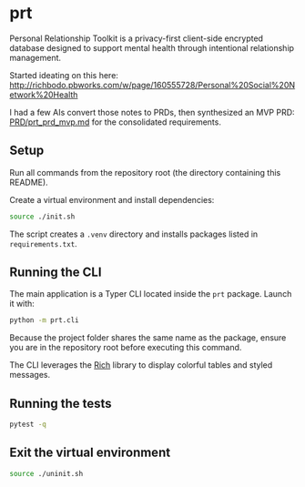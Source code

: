 # prt
Personal Relationship Toolkit is a privacy-first client-side encrypted database designed to support mental health through intentional relationship management.

Started ideating on this here: http://richbodo.pbworks.com/w/page/160555728/Personal%20Social%20Network%20Health

I had a few AIs convert those notes to PRDs, then synthesized an MVP PRD: [PRD/prt_prd_mvp.md](PRD/prt_prd_mvp.md) for the consolidated requirements.

## Setup

Run all commands from the repository root (the directory containing this README).

Create a virtual environment and install dependencies:

```bash
source ./init.sh
```

The script creates a `.venv` directory and installs packages listed in
`requirements.txt`.

## Running the CLI

The main application is a Typer CLI located inside the `prt` package. Launch it
with:

```bash
python -m prt.cli
```

Because the project folder shares the same name as the package, ensure you are
in the repository root before executing this command.

The CLI leverages the [Rich](https://github.com/Textualize/rich) library to
display colorful tables and styled messages.

## Running the tests


```bash
pytest -q
```

## Exit the virtual environment

```bash
source ./uninit.sh
```


